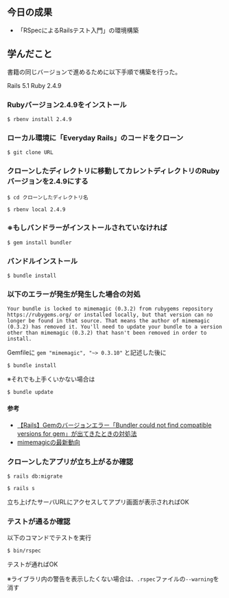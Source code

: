 ## 今日の成果

- 「RSpecによるRailsテスト入門」の環境構築

## 学んだこと

書籍の同じバージョンで進めるために以下手順で構築を行った。

Rails 5.1
Ruby 2.4.9

### Rubyバージョン2.4.9をインストール

```
$ rbenv install 2.4.9
```

### ローカル環境に「Everyday Rails」のコードをクローン

```
$ git clone URL
```

### クローンしたディレクトリに移動してカレントディレクトリのRubyバージョンを2.4.9にする

```
$ cd クローンしたディレクトリ名
```

```
$ rbenv local 2.4.9
```

### ※もしバンドラーがインストールされていなければ

```
$ gem install bundler
```

### バンドルインストール

```
$ bundle install
```

### 以下のエラーが発生が発生した場合の対処

```
Your bundle is locked to mimemagic (0.3.2) from rubygems repository https://rubygems.org/ or installed locally, but that version can no longer be found in that source. That means the author of mimemagic (0.3.2) has removed it. You'll need to update your bundle to a version other than mimemagic (0.3.2) that hasn't been removed in order to install.
```

Gemfileに `gem "mimemagic", "~> 0.3.10"` と記述した後に

```
$ bundle install
```

※それでも上手くいかない場合は

```
$ bundle update
```

#### 参考
- [【Rails】Gemのバージョンエラー「Bundler could not find compatible versions for gem」が出てきたときの対処法](https://qiita.com/blackpeach7/items/fafdee0a564119db5e9d)
- [mimemagicの最新動向](https://hackmd.io/@mametter/mimemagic-info-ja)

### クローンしたアプリが立ち上がるか確認

```
$ rails db:migrate
```

```
$ rails s
```

立ち上げたサーバURLにアクセスしてアプリ画面が表示されればOK

### テストが通るか確認

以下のコマンドでテストを実行

```
$ bin/rspec
```

テストが通ればOK

※ライブラリ内の警告を表示したくない場合は、`.rspec`ファイルの`--warning`を消す

